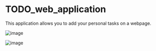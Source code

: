 # TODO_web_application
This application allows you to add your personal tasks on a webpage.


![image](https://user-images.githubusercontent.com/65078035/187612172-1aed7b57-d4bd-4bba-bd4f-aa98bf00c7bb.png)

![image](https://user-images.githubusercontent.com/65078035/187612500-34f93369-b82f-46a6-88d7-dc6c154c1cf1.png)
